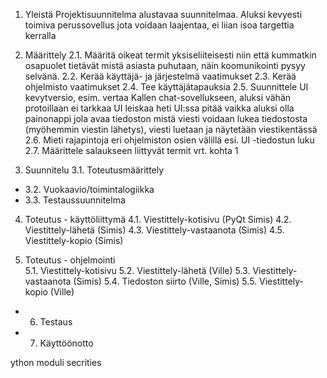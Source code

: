 1. Yleistä
   Projektisuunnitelma alustavaa suunnitelmaa. Aluksi kevyesti toimiva perussovellus jota voidaan laajentaa,
ei liian isoa targettia kerralla


2. Määrittely
   2.1. Määritä oikeat termit yksiseliiteisesti niin että kummatkin osapuolet tietävät
   mistä asiasta puhutaan, näin koomunikointi pysyy selvänä.
   2.2. Kerää käyttäjä- ja järjestelmä vaatimukset
   2.3. Kerää ohjelmisto vaatimukset
   2.4. Tee käyttäjätapauksia
   2.5. Suunnittele UI kevytversio, esim. vertaa Kallen chat-sovellukseen, aluksi vähän protoillaan ei tarkkaa UI leiskaa heti
   UI:ssa pitää vaikka aluksi olla painonappi jola avaa tiedoston mistä viesti voidaan lukea tiedostosta (myöhemmin viestin 
   lähetys), viesti luetaan ja näytetään viestikentässä
   2.6. Mieti rajapintoja eri ohjelmiston osien välillä esi. UI -tiedostun luku
   2.7. Määrittele salaukseen liittyvät termit vrt. kohta 1


3. Suunnitelu
   3.1. Toteutusmäärittely
-   3.2. Vuokaavio/toimintalogiikka
-   3.3. Testaussuunnitelma

   
4. Toteutus - käyttöliittymä
   4.1. Viestittely-kotisivu (PyQt Simis)
   4.2. Viestittely-lähetä (Simis)
   4.3. Viestittely-vastaanota (Simis)
   4.5. Viestittely-kopio (Simis)
   
   
5. Toteutus - ohjelmointi   
   5.1. Viestittely-kotisivu 
   5.2. Viestittely-lähetä (Ville)
   5.3. Viestittely-vastaanota (Simis)
   5.4. Tiedoston siirto (Ville, Simis)
   5.5. Viestittely-kopio (Ville)

   
- 6. Testaus

   
- 7. Käyttöönotto

ython moduli secrities


